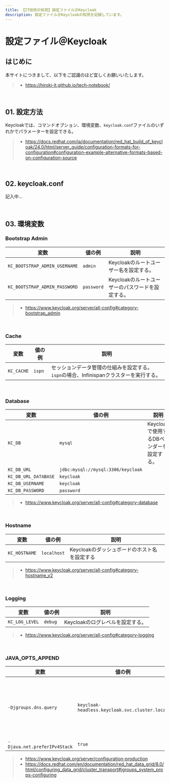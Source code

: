 ```yaml
---
title: 【IT技術の知見】設定ファイル＠Keycloak
description: 設定ファイル＠Keycloakの知見を記録しています。
---
```


# 設定ファイル＠Keycloak

## はじめに

本サイトにつきまして、以下をご認識のほど宜しくお願いいたします。

> - https://hiroki-it.github.io/tech-notebook/

<br>

## 01. 設定方法

Keycloakでは、コマンドオプション、環境変数、`keycloak.conf`ファイルのいずれかでパラメーターを設定できる。

> - https://docs.redhat.com/ja/documentation/red_hat_build_of_keycloak/24.0/html/server_guide/configuration-formats-for-configuration#configuration-example-alternative-formats-based-on-configuration-source

<br>

## 02. keycloak.conf

記入中...

<br>

## 03. 環境変数

### Bootstrap Admin

| 変数                          | 値の例     | 説明                                             |
| ----------------------------- | ---------- | ------------------------------------------------ |
| `KC_BOOTSTRAP_ADMIN_USERNAME` | `admin`    | Keycloakのルートユーザー名を設定する。           |
| `KC_BOOTSTRAP_ADMIN_PASSWORD` | `password` | Keycloakのルートユーザーのパスワードを設定する。 |

> - https://www.keycloak.org/server/all-config#category-bootstrap_admin

<br>

### Cache

| 変数       | 値の例 | 説明                                                                                   |
| ---------- | ------ | -------------------------------------------------------------------------------------- |
| `KC_CACHE` | `ispn` | セッションデータ管理の仕組みを設定する。`ispn`の場合、Infinispanクラスターを実行する。 |

<br>

### Database

| 変数                 | 値の例                             | 説明                                     |
| -------------------- | ---------------------------------- | ---------------------------------------- |
| `KC_DB`              | `mysql`                            | Keycloakで使用するDBベンダーを設定する。 |
| `KC_DB_URL`          | `jdbc:mysql://mysql:3306/keycloak` |                                          |
| `KC_DB_URL_DATABASE` | `keycloak`                         |                                          |
| `KC_DB_USERNAME`     | `keycloak`                         |                                          |
| `KC_DB_PASSWORD`     | `password`                         |                                          |

> - https://www.keycloak.org/server/all-config#category-database

<br>

### Hostname

| 変数          | 値の例      | 説明                                         |
| ------------- | ----------- | -------------------------------------------- |
| `KC_HOSTNAME` | `localhost` | Keycloakのダッシュボードのホスト名を設定する |

> - https://www.keycloak.org/server/all-config#category-hostname_v2

<br>

### Logging

| 変数           | 値の例  | 説明                             |
| -------------- | ------- | -------------------------------- |
| `KC_LOG_LEVEL` | `debug` | Keycloakのログレベルを設定する。 |

> - https://www.keycloak.org/server/all-config#category-logging

<br>

### JAVA_OPTS_APPEND

| 変数                         | 値の例                                         | 説明                                                      |
| ---------------------------- | ---------------------------------------------- | --------------------------------------------------------- |
| `-Djgroups.dns.query`        | `keycloak-headless.keycloak.svc.cluster.local` | Keycloakクラスターのインスタンスを返却するDNSを設定する。 |
| `-Djava.net.preferIPv4Stack` | `true`                                         |                                                           |

> - https://www.keycloak.org/server/configuration-production
> - https://docs.redhat.com/en/documentation/red_hat_data_grid/8.0/html/configuring_data_grid/cluster_transport#jgroups_system_props-configuring

<br>
